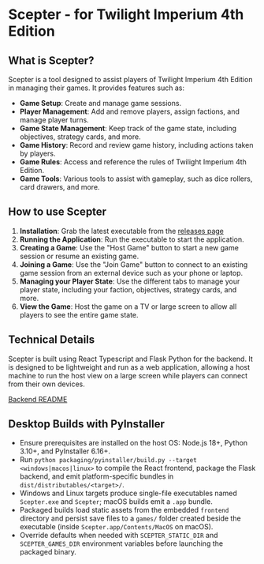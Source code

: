# Scepter - for Twilight Imperium 4th Edition

## What is Scepter?
Scepter is a tool designed to assist players of Twilight Imperium 4th Edition in managing their games. It provides features such as:
- **Game Setup**: Create and manage game sessions.
- **Player Management**: Add and remove players, assign factions, and manage player turns.
- **Game State Management**: Keep track of the game state, including objectives, strategy cards, and more.
- **Game History**: Record and review game history, including actions taken by players.
- **Game Rules**: Access and reference the rules of Twilight Imperium 4th Edition.
- **Game Tools**: Various tools to assist with gameplay, such as dice rollers, card drawers, and more.

## How to use Scepter
1. **Installation**: Grab the latest executable from the [releases page](https://github.com/henri-hatch/ti4-scepter/releases)
2. **Running the Application**: Run the executable to start the application.
3. **Creating a Game**: Use the "Host Game" button to start a new game session or resume an existing game.
4. **Joining a Game**: Use the "Join Game" button to connect to an existing game session from an external device such as your phone or laptop.
5. **Managing your Player State**: Use the different tabs to manage your player state, including your faction, objectives, strategy cards, and more.
6. **View the Game**: Host the game on a TV or large screen to allow all players to see the entire game state.

## Technical Details
Scepter is built using React Typescript and Flask Python for the backend. It is designed to be lightweight and run as a web application, allowing a host machine to run the host view on a large screen while players can connect from their own devices.

[Backend README](scepter-server/README.md)

## Desktop Builds with PyInstaller
- Ensure prerequisites are installed on the host OS: Node.js 18+, Python 3.10+, and PyInstaller 6.16+.
- Run `python packaging/pyinstaller/build.py --target <windows|macos|linux>` to compile the React frontend, package the Flask backend, and emit platform-specific bundles in `dist/distributables/<target>/`.
- Windows and Linux targets produce single-file executables named `Scepter.exe` and `Scepter`; macOS builds emit a `.app` bundle.
- Packaged builds load static assets from the embedded `frontend` directory and persist save files to a `games/` folder created beside the executable (inside `Scepter.app/Contents/MacOS` on macOS).
- Override defaults when needed with `SCEPTER_STATIC_DIR` and `SCEPTER_GAMES_DIR` environment variables before launching the packaged binary.
